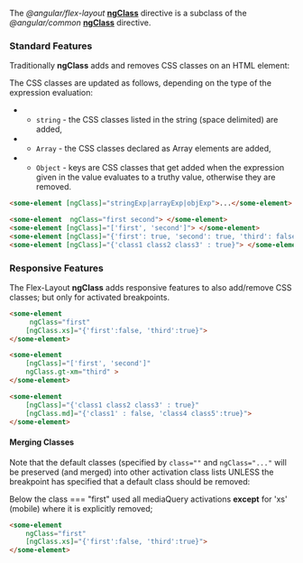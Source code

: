 The *@angular/flex-layout* [**ngClass**](https://github.com/angular/flex-layout/blob/master/src/lib/flexbox/api/class.ts) directive is a subclass of the *@angular/common* [**ngClass**](https://github.com/angular/angular/blob/master/modules/@angular/common/src/directives/ng_class.ts#L43) directive. 

### Standard Features

Traditionally **ngClass** adds and removes CSS classes on an HTML element:

The CSS classes are updated as follows, depending on the type of the expression evaluation:
 * - `string` - the CSS classes listed in the string (space delimited) are added,
 * - `Array` - the CSS classes declared as Array elements are added,
 * - `Object` - keys are CSS classes that get added when the expression given in the value evaluates to a truthy value, otherwise they are removed.

```html
<some-element [ngClass]="stringExp|arrayExp|objExp">...</some-element>

<some-element  ngClass="first second"> </some-element>
<some-element [ngClass]="['first', 'second']"> </some-element>
<some-element [ngClass]="{'first': true, 'second': true, 'third': false}"> </some-element>
<some-element [ngClass]="{'class1 class2 class3' : true}"> </some-element>
```

### Responsive Features

The Flex-Layout **ngClass** adds responsive features to also add/remove CSS classes; but only for activated breakpoints.


```html
<some-element  
     ngClass="first" 
    [ngClass.xs]="{'first':false, 'third':true}">  
</some-element>

<some-element 
    [ngClass]="['first', 'second']" 
    ngClass.gt-xm="third" >
</some-element>

<some-element 
    [ngClass]="{'class1 class2 class3' : true}" 
    [ngClass.md]="{'class1' : false, 'class4 class5':true}"> 
</some-element>
```

#### Merging Classes

Note that the default classes (specified by `class=""` and `ngClass="..."` will be preserved (and merged) into other activation class lists UNLESS the breakpoint has specified that a default class should be removed:

Below the class === "first" used all mediaQuery activations **except** for 'xs' (mobile) where it is explicitly removed;

```html
<some-element  
    ngClass="first" 
    [ngClass.xs]="{'first':false, 'third':true}">
</some-element>
```

